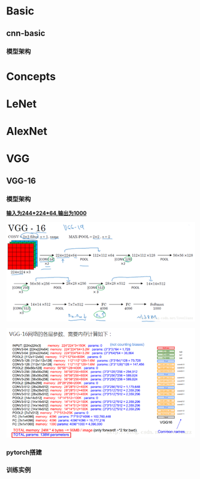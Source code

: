 <script src="../ut.js" type="text/javascript"></script>

# Basic

## cnn-basic

### 模型架构

# Concepts

# LeNet

# AlexNet

# VGG

## VGG-16

### 模型架构

**<u>输入为244\*224\*64,输出为1000</u>**

![img](mc.assets/SouthEast.png)

<img src="mc.assets/SouthEast-20200823200400270.png" alt="img" style="zoom:150%;" />

### pytorch搭建

### 训练实例